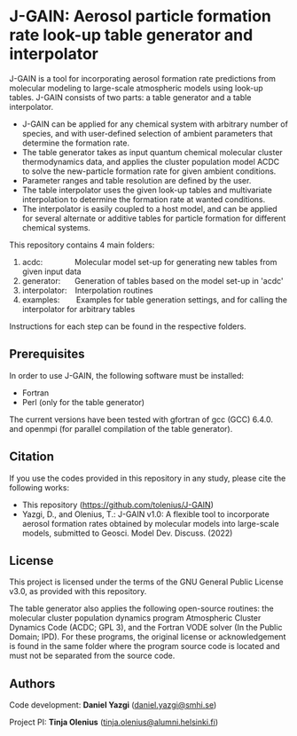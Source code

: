 # J-GAIN: Aerosol particle formation rate look-up table generator and interpolator

J-GAIN is a tool for incorporating aerosol formation rate predictions from molecular modeling to large-scale atmospheric models using look-up tables. J-GAIN consists of two parts: a table generator and a table interpolator.

* J-GAIN can be applied for any chemical system with arbitrary number of species, and with user-defined selection of ambient parameters that determine the formation rate.
* The table generator takes as input quantum chemical molecular cluster thermodynamics data, and applies the cluster population model ACDC to solve the new-particle formation rate for given ambient conditions.
* Parameter ranges and table resolution are defined by the user.
* The table interpolator uses the given look-up tables and multivariate interpolation to determine the formation rate at wanted conditions.
* The interpolator is easily coupled to a host model, and can be applied for several alternate or additive tables for particle formation for different chemical systems.

This repository contains 4 main folders:

1. acdc: &emsp; &emsp; &emsp; Molecular model set-up for generating new tables from given input data
2. generator: &ensp; &ensp; Generation of tables based on the model set-up in 'acdc'
3. interpolator: &ensp; Interpolation routines
4. examples: &emsp; &nbsp; Examples for table generation settings, and for calling the interpolator for arbitrary tables

Instructions for each step can be found in the respective folders.

## Prerequisites

In order to use J-GAIN, the following software must be installed:

* Fortran
* Perl (only for the table generator)

The current versions have been tested with gfortran of gcc (GCC) 6.4.0. and openmpi (for parallel compilation of the table generator).

## Citation

If you use the codes provided in this repository in any study, please cite the following works:

* This repository (https://github.com/tolenius/J-GAIN)
* Yazgi, D., and Olenius, T.: J-GAIN v1.0: A flexible tool to incorporate aerosol formation rates obtained by molecular models into large-scale models, submitted to Geosci. Model Dev. Discuss. (2022)

## License

This project is licensed under the terms of the GNU General Public License v3.0, as provided with this repository.

The table generator also applies the following open-source routines: the molecular cluster population dynamics program Atmospheric Cluster Dynamics Code (ACDC; GPL 3), and the Fortran VODE solver (In the Public Domain; IPD). For these programs, the original license or acknowledgement is found in the same folder where the program source code is located and must not be separated from the source code.

## Authors

Code development: **Daniel Yazgi** (daniel.yazgi@smhi.se)

Project PI: **Tinja Olenius** (tinja.olenius@alumni.helsinki.fi)
